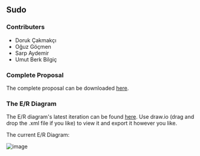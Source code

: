## Sudo

### Contributers
* Doruk Çakmakçı
* Oğuz Göçmen 
* Sarp Aydemir
* Umut Berk Bilgiç

### Complete Proposal
The complete proposal can be downloaded [here](https://github.com/umutberkbilgic/Sudo-Music/raw/master/files/data_proposal.pdf).

### The E/R Diagram
The E/R diagram's latest iteration can be found [here](https://raw.githubusercontent.com/umutberkbilgic/353-Spotify-esque/master/xml/353.xml). Use draw.io (drag and drop the .xml file if you like) to view it and export it however you like.

The current E/R Diagram:

![image](https://raw.githubusercontent.com/umutberkbilgic/353-Spotify-esque/master/img/er_diagram_png_x2_zoom.png)




